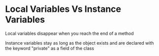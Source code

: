 # Local Variables Vs Instance Variables

Local variables disappear when you reach the end of a method

Instance variables stay as long as the object exists and are declared with the keyword "private" as a field of the class
